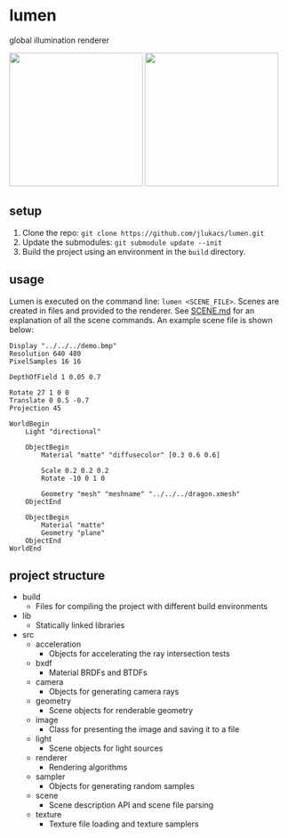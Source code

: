 # lumen
global illumination renderer

<img src="https://goo.gl/kau8EN" height="240"/>
<img src="https://goo.gl/xcos6H" height="240"/>

## setup
1. Clone the repo: `git clone https://github.com/jlukacs/lumen.git`
2. Update the submodules: `git submodule update --init`
3. Build the project using an environment in the `build` directory.

## usage
Lumen is executed on the command line: `lumen <SCENE_FILE>`. Scenes are created
in files and provided to the renderer. See [SCENE.md](SCENE.md) for an
explanation of all the scene commands. An example scene file is shown below:

```
Display "../../../demo.bmp"
Resolution 640 480
PixelSamples 16 16

DepthOfField 1 0.05 0.7

Rotate 27 1 0 0
Translate 0 0.5 -0.7
Projection 45

WorldBegin
    Light "directional"

    ObjectBegin
        Material "matte" "diffusecolor" [0.3 0.6 0.6]

        Scale 0.2 0.2 0.2
        Rotate -10 0 1 0

        Geometry "mesh" "meshname" "../../../dragon.xmesh"
    ObjectEnd

    ObjectBegin
        Material "matte"
        Geometry "plane"
    ObjectEnd
WorldEnd
```

## project structure
- build
  - Files for compiling the project with different build environments
- lib
  - Statically linked libraries
- src
  - acceleration
    - Objects for accelerating the ray intersection tests
  - bxdf
    - Material BRDFs and BTDFs
  - camera
    - Objects for generating camera rays
  - geometry
    - Scene objects for renderable geometry
  - image
    - Class for presenting the image and saving it to a file
  - light
    - Scene objects for light sources
  - renderer
    - Rendering algorithms
  - sampler
    - Objects for generating random samples
  - scene
    - Scene description API and scene file parsing
  - texture
    - Texture file loading and texture samplers
